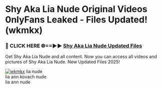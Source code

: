 # Shy Aka Lia Nude Original Videos 0nlyFans Leaked - Files Updated! (wkmkx)

<h3>🔴 CLICK HERE 🌐==►► <a href="https://tinyurl.com/4mcuefdz" rel="nofollow">Shy Aka Lia Nude Updated Files</a></h3>

Get Shy Aka Lia Nude and all content. Now you can access all videos and pictures of Shy Aka Lia Nude. New Updated Files 2025!

[![wkmkx](https://i.imgur.com/StAQSOY.gif)](https://tinyurl.com/4mcuefdz)
lia nude<br>
lia ann kovach nude<br>
lia ann nude